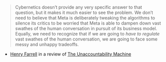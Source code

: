 > Cybernetics doesn’t provide any very specific answer to that question, but it makes it much easier to see the problem. We don’t need to believe that Meta is deliberately tweaking the algorithms to silence its critics to be worried that Meta is able to dampen down vast swathes of the human conversation in pursuit of its business model. Equally, we need to recognize that if we are going to _have_ _to regulate_ vast swathes of the human conversation, we are going to face some messy and unhappy tradeoffs.

- [Henry Farrell](https://www.programmablemutter.com/p/cybernetics-is-the-science-of-the) in a review of [The Unaccountability Machine](https://www.amazon.com/dp/B0CGFWBFD6)